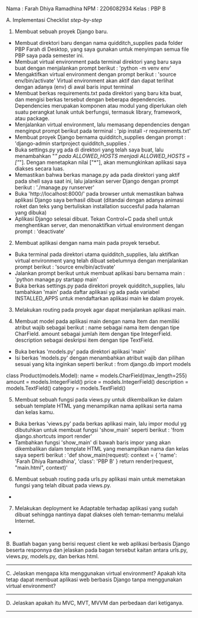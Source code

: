 Nama  : Farah Dhiya Ramadhina
NPM   : 2206082934
Kelas : PBP B

A. Implementasi Checklist *step-by-step*
1. Membuat sebuah proyek Django baru. 
* Membuat direktori baru dengan nama quidditch_supplies pada folder PBP Farah di Desktop, yang saya gunakan untuk menyimpan semua file PBP saya pada semester ini.
* Membuat virtual environment pada terminal direktori yang baru saya buat dengan menjalankan prompt berikut : 'python -m venv env'
* Mengaktifkan virtual environment dengan prompt berikut : 'source env/bin/activate' Virtual environment akan aktif dan dapat terlihat dengan adanya (env) di awal baris input terminal
* Membuat berkas requirements.txt pada direktori yang baru kita buat, dan mengisi berkas tersebut dengan beberapa dependencies. Dependencies merupakan komponen atau modul yang diperlukan oleh suatu perangkat lunak untuk berfungsi, termasuk library, framework, atau package. 
* Menjalankan virtual environment, lalu memasang dependencies dengan menginput prompt berikut pada terminal : 'pip install -r requirements.txt'
* Membuat proyek Django bernama quidditch_supplies dengan prompt : 'django-admin startproject quidditch_supplies .'
* Buka settings.py yg ada di direktori yang telah saya buat, lalu menambahkan "*" pada ALLOWED_HOSTS menjadi
ALLOWED_HOSTS = ["*"]. Dengan menetapkan nilai ["*"], akan memungkinkan aplikasi saya diakses secara luas. 
* Memastikan bahwa berkas manage.py ada pada direktori yang aktif pada shell saya saat ini, lalu jalankan server Django dengan prompt berikut : './manage.py runserver' 
* Buka 'http://localhost:8000/' pada browser untuk memastikan bahwa aplikasi Django saya berhasil dibuat (ditandai dengan adanya animasi roket dan teks yang bertuliskan installation succesful pada halaman yang dibuka)
* Aplikasi Django selesai dibuat. Tekan Control+C pada shell untuk menghentikan server, dan menonaktifkan virtual environment dengan prompt : 'deactivate'

2. Membuat aplikasi dengan nama main pada proyek tersebut. 
* Buka terminal pada direktori utama quidditch_supplies, lalu aktifkan virtual environment yang telah dibuat sebelumnya dengan menjalankan prompt berikut : 'source env/bin/activate'
* Jalankan prompt berikut untuk membuat aplikasi baru bernama main : 'python manage.py startapp main' 
* Buka berkas settings.py pada direktori proyek quidditch_supplies, lalu tambahkan 'main' pada daftar aplikasi yg ada pada variabel INSTALLED_APPS untuk mendaftarkan aplikasi main ke dalam proyek.

3. Melakukan routing pada proyek agar dapat menjalankan aplikasi main. 


4. Membuat model pada aplikasi main dengan nama Item dan memiliki atribut wajib sebagai berikut : 
name sebagai nama item dengan tipe CharField.
amount sebagai jumlah item dengan tipe IntegerField.
description sebagai deskripsi item dengan tipe TextField. 
* Buka berkas 'models.py' pada direktori aplikasi 'main'
* Isi berkas 'models.py' dengan menambahkan atribut wajib dan pilihan sesuai yang kita inginkan seperti berikut : 
from django.db import models

class Product(models.Model):
    name = models.CharField(max_length=255)
    amount = models.IntegerField()
    price = models.IntegerField()
    description = models.TextField()
    category = models.TextField()

5. Membuat sebuah fungsi pada views.py untuk dikembalikan ke dalam sebuah template HTML yang menampilkan nama aplikasi serta nama dan kelas kamu. 
* Buka berkas 'views.py' pada berkas aplikasi main, lalu impor modul yg dibutuhkan untuk membuat fungsi 'show_main' seperti berikut : 
'from django.shortcuts import render'
* Tambahkan fungsi 'show_main' di bawah baris impor yang akan dikembalikan dalam template HTML yang menampilkan nama dan kelas saya seperti berikut : 
'def show_main(request):
    context = {
        'name': 'Farah Dhiya Ramadhina',
        'class': 'PBP B'
    }
    return render(request, "main.html", context)'

6. Membuat sebuah routing pada urls.py aplikasi main untuk memetakan fungsi yang telah dibuat pada views.py. 
* 

7. Melakukan deployment ke Adaptable terhadap aplikasi yang sudah dibuat sehingga nantinya dapat diakses oleh teman-temanmu melalui Internet. 
* 


B. Buatlah bagan yang berisi request client ke web aplikasi berbasis Django beserta responnya dan jelaskan pada bagan tersebut kaitan antara urls.py, views.py, models.py, dan berkas html.
***


C. Jelaskan mengapa kita menggunakan virtual environment? Apakah kita tetap dapat membuat aplikasi web berbasis Django tanpa menggunakan virtual environment?
***


D. Jelaskan apakah itu MVC, MVT, MVVM dan perbedaan dari ketiganya.
***